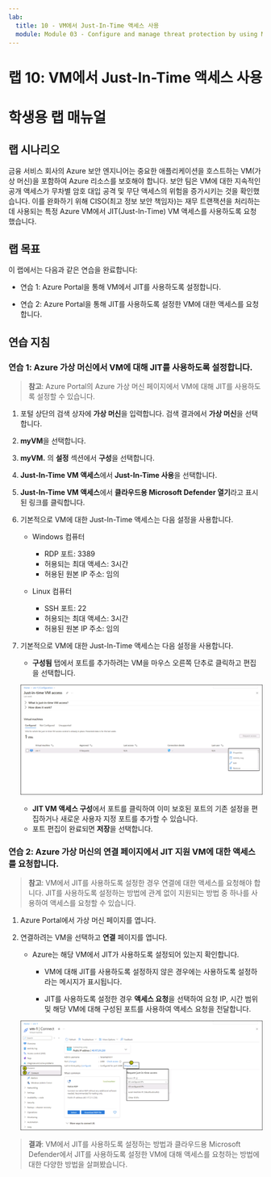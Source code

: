 ```yaml
---
lab:
  title: 10 - VM에서 Just-In-Time 액세스 사용
  module: Module 03 - Configure and manage threat protection by using Microsoft Defender for Cloud
---
```


# 랩 10: VM에서 Just-In-Time 액세스 사용

# 학생용 랩 매뉴얼

## 랩 시나리오

금융 서비스 회사의 Azure 보안 엔지니어는 중요한 애플리케이션을 호스트하는 VM(가상 머신)을 포함하여 Azure 리소스를 보호해야 합니다. 보안 팀은 VM에 대한 지속적인 공개 액세스가 무차별 암호 대입 공격 및 무단 액세스의 위험을 증가시키는 것을 확인했습니다. 이를 완화하기 위해 CISO(최고 정보 보안 책임자)는 재무 트랜잭션을 처리하는 데 사용되는 특정 Azure VM에서 JIT(Just-In-Time) VM 액세스를 사용하도록 요청했습니다.

## 랩 목표

이 랩에서는 다음과 같은 연습을 완료합니다:

- 연습 1: Azure Portal을 통해 VM에서 JIT를 사용하도록 설정합니다.

- 연습 2: Azure Portal을 통해 JIT를 사용하도록 설정한 VM에 대한 액세스를 요청합니다.

## 연습 지침 

### 연습 1: Azure 가상 머신에서 VM에 대해 JIT를 사용하도록 설정합니다.

>**참고**: Azure Portal의 Azure 가상 머신 페이지에서 VM에 대해 JIT를 사용하도록 설정할 수 있습니다.

1. 포털 상단의 검색 상자에 **가상 머신**을 입력합니다. 검색 결과에서 **가상 머신**을 선택합니다.

2. **myVM**을 선택합니다.
 
3. **myVM.** 의 **설정** 섹션에서 **구성**을 선택합니다.
   
4. **Just-In-Time VM 액세스**에서 **Just-In-Time 사용**을 선택합니다.

5. **Just-In-Time VM 액세스**에서 **클라우드용 Microsoft Defender 열기**라고 표시된 링크를 클릭합니다.

6. 기본적으로 VM에 대한 Just-In-Time 액세스는 다음 설정을 사용합니다.

   - Windows 컴퓨터
   
     - RDP 포트: 3389
     - 허용되는 최대 액세스: 3시간
     - 허용된 원본 IP 주소: 임의

   - Linux 컴퓨터
     - SSH 포트: 22
     - 허용되는 최대 액세스: 3시간
     - 허용된 원본 IP 주소: 임의
   
7. 기본적으로 VM에 대한 Just-In-Time 액세스는 다음 설정을 사용합니다.

   - **구성됨** 탭에서 포트를 추가하려는 VM을 마우스 오른쪽 단추로 클릭하고 편집을 선택합니다.

   ![vm 구성 화면에서 Just-In-Time 액세스 스크린샷](../media/just-in-time-vm-access.png)
   
   - **JIT VM 액세스 구성**에서 포트를 클릭하여 이미 보호된 포트의 기존 설정을 편집하거나 새로운 사용자 지정 포트를 추가할 수 있습니다.
   - 포트 편집이 완료되면 **저장**을 선택합니다.   

### 연습 2: Azure 가상 머신의 연결 페이지에서 JIT 지원 VM에 대한 액세스를 요청합니다.

>**참고**: VM에서 JIT를 사용하도록 설정한 경우 연결에 대한 액세스를 요청해야 합니다. JIT를 사용하도록 설정하는 방법에 관계 없이 지원되는 방법 중 하나를 사용하여 액세스를 요청할 수 있습니다.
   
1. Azure Portal에서 가상 머신 페이지를 엽니다.

2. 연결하려는 VM을 선택하고 **연결** 페이지를 엽니다.

   - Azure는 해당 VM에서 JIT가 사용하도록 설정되어 있는지 확인합니다.

        - VM에 대해 JIT를 사용하도록 설정하지 않은 경우에는 사용하도록 설정하라는 메시지가 표시됩니다.
    
        - JIT를 사용하도록 설정한 경우 **액세스 요청**을 선택하여 요청 IP, 시간 범위 및 해당 VM에 대해 구성된 포트를 사용하여 액세스 요청을 전달합니다.
    
   ![JIT를 사용한 Virtual Machine 연결 스크린샷](../media/vm-connection-for-vm1.png)

> **결과**: VM에서 JIT를 사용하도록 설정하는 방법과 클라우드용 Microsoft Defender에서 JIT를 사용하도록 설정한 VM에 대해 액세스를 요청하는 방법에 대한 다양한 방법을 살펴봤습니다.
